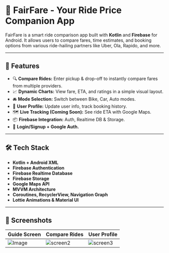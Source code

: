 # 🚕 FairFare - Your Ride Price Companion App

FairFare is a smart ride comparison app built with **Kotlin** and **Firebase** for Android. It allows users to compare fares, time estimates, and booking options from various ride-hailing partners like Uber, Ola, Rapido, and more.

---

## 📱 Features

- 🔍 **Compare Rides:** Enter pickup & drop-off to instantly compare fares from multiple providers.
- 📈 **Dynamic Charts:** View fare, ETA, and ratings in a simple visual layout.
- 🚘 **Mode Selection:** Switch between Bike, Car, Auto modes.
- 👤 **User Profile:** Update user info, track booking history.
- 🗺️ **Live Tracking (Coming Soon):** See ride ETA with Google Maps.
- 📦 **Firebase Integration:** Auth, Realtime DB & Storage.
- 🔐 **Login/Signup + Google Auth.**

---

## 🛠️ Tech Stack

- **Kotlin + Android XML**
- **Firebase Authentication**
- **Firebase Realtime Database**
- **Firebase Storage**
- **Google Maps API**
- **MVVM Architecture**
- **Coroutines, RecyclerView, Navigation Graph**
- **Lottie Animations & Material UI**

---

## 📸 Screenshots

| Guide Screen | Compare Rides | User Profile |
|--------------|---------------|--------------|
|![Image](https://github.com/user-attachments/assets/556b3a15-c90c-4224-ae9e-5a4c712270ed) | ![screen2](screenshots/compare.png) | ![screen3](screenshots/profile.png) |

